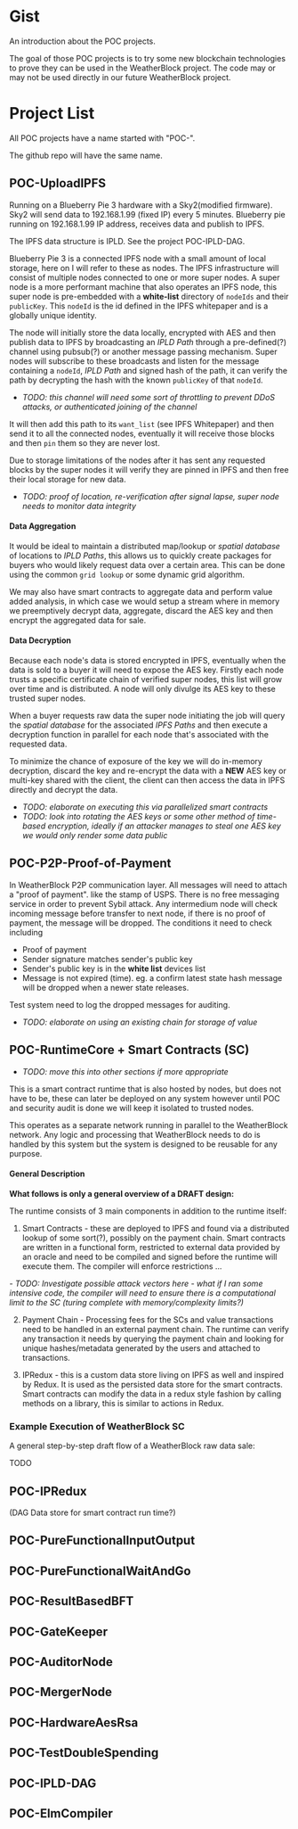 # Gist
An introduction about the POC projects.

The goal of those POC projects is to try some new blockchain technologies to prove they can be used in the WeatherBlock project. The code may or may not be used directly in our future WeatherBlock project. 


# Project List
All POC projects have a name started with "POC-". 

The github repo will have the same name. 



## POC-UploadIPFS

Running on a Blueberry Pie 3 hardware with a Sky2(modified firmware). 
Sky2 will send data to 192.168.1.99 (fixed IP) every 5 minutes.
Blueberry pie running on 192.168.1.99 IP address, receives data and publish to IPFS.

The IPFS data structure is IPLD. See the project POC-IPLD-DAG.

Blueberry Pie 3 is a connected IPFS node with a small amount of local storage, here on I will refer to these as nodes. The IPFS infrastructure will consist of multiple nodes connected
to one or more super nodes. A super node is a more performant machine that also operates an IPFS node, this super node is pre-embedded with a **white-list** directory of `nodeIds` and their `publicKey`.
This `nodeId` is the id defined in the IPFS whitepaper and is a globally unique identity. 

The node will initially store the data locally, encrypted with AES and then publish data to IPFS by broadcasting an *IPLD Path* through a pre-defined(?) channel using pubsub(?) or another message passing mechanism. 
Super nodes will subscribe to these broadcasts and listen for the message containing a `nodeId`, *IPLD Path* and signed hash of the path, it can verify the path by decrypting the hash with the known `publicKey` of that `nodeId`.

- *TODO: this channel will need some sort of throttling to prevent DDoS attacks, or authenticated joining of the channel*

It will then add this path to its `want_list` (see IPFS Whitepaper) and then send it to all the connected nodes, eventually it will receive those blocks and then `pin` them so they are never lost.

Due to storage limitations of the nodes after it has sent any requested blocks by the super nodes it will verify they are pinned in IPFS and then free their local storage for new data.

- *TODO: proof of location, re-verification after signal lapse, super node needs to monitor data integrity*

#### Data Aggregation

It would be ideal to maintain a distributed map/lookup or *spatial database* of locations to *IPLD Paths*, this allows us to quickly create packages for buyers who would likely
request data over a certain area. This can be done using the common `grid lookup` or some dynamic grid algorithm.

We may also have smart contracts to aggregate data and perform value added analysis, in which case we would setup a stream where in memory we 
preemptively decrypt data, aggregate, discard the AES key and then encrypt the aggregated data for sale.


#### Data Decryption

Because each node's data is stored encrypted in IPFS, eventually when the data is sold to a buyer it will need to expose the AES key. Firstly each node trusts a specific certificate chain of verified super nodes, this list 
will grow over time and is distributed. A node will only divulge its AES key to these trusted super nodes. 

When a buyer requests raw data the super node initiating the job will query the *spatial database* for the associated *IPFS Paths* and then execute a decryption function in parallel for each node that's associated with the requested data.

To minimize the chance of exposure of the key we will do in-memory decryption, discard the key and re-encrypt the data with a **NEW** AES key or multi-key shared with the client, the client can then access the data in IPFS directly and decrypt the data.

- *TODO: elaborate on executing this via parallelized smart contracts*
- *TODO: look into rotating the AES keys or some other method of time-based encryption, ideally if an attacker manages to steal one AES key we would only render some data public*

## POC-P2P-Proof-of-Payment

In WeatherBlock P2P communication layer. All messages will need to attach a "proof of payment". like the stamp of USPS. There is no free messaging service in order to prevent Sybil attack. Any intermedium node will check incoming message before transfer to next node, if there is no proof of payment, the message will be dropped. The conditions it need to check including
- Proof of payment
- Sender signature matches sender's public key
- Sender's public key is in the **white list** devices list
- Message is not expired (time). eg. a confirm latest state hash message will be dropped when a newer state releases. 

Test system need to log the dropped messages for auditing.

- *TODO: elaborate on using an existing chain for storage of value*

## POC-RuntimeCore + Smart Contracts (SC)

- *TODO: move this into other sections if more appropriate*

This is a smart contract runtime that is also hosted by nodes, but does not have to be, these can later be deployed on any system however until POC and security audit is done we will keep it
isolated to trusted nodes.

This operates as a separate network running in parallel to the WeatherBlock network. Any logic and processing that WeatherBlock needs to 
do is handled by this system but the system is designed to be reusable for any purpose.

#### General Description

**What follows is only a general overview of a DRAFT design:**

The runtime consists of 3 main components in addition to the runtime itself:

1. Smart Contracts - these are deployed to IPFS and found via a distributed lookup of some sort(?), possibly on the payment chain. Smart contracts are written in a functional form, restricted
to external data provided by an oracle and need to be compiled and signed before the runtime will execute them. The compiler will enforce restrictions ...

*- TODO: Investigate possible attack vectors here - what if I ran some intensive code, the compiler will need to ensure there is a computational limit to the SC (turing complete with memory/complexity limits?)* 

2. Payment Chain - Processing fees for the SCs and value transactions need to be handled in an external payment chain. The runtime can verify any transaction it needs by querying the 
payment chain and looking for unique hashes/metadata generated by the users and attached to transactions.

3. IPRedux - this is a custom data store living on IPFS as well and inspired by Redux. It is used as the persisted data store for the smart contracts. Smart contracts can modify the data in a redux
style fashion by calling methods on a library, this is similar to actions in Redux.

### Example Execution of WeatherBlock SC

A general step-by-step draft flow of a WeatherBlock raw data sale:

TODO 



## POC-IPRedux

(DAG Data store for smart contract run time?)

## POC-PureFunctionalInputOutput

## POC-PureFunctionalWaitAndGo

## POC-ResultBasedBFT

## POC-GateKeeper

## POC-AuditorNode

## POC-MergerNode

## POC-HardwareAesRsa

## POC-TestDoubleSpending

## POC-IPLD-DAG



## POC-ElmCompiler

